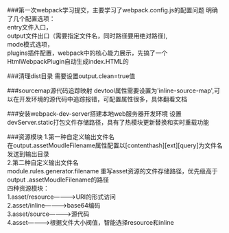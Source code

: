 ###第一次webpack学习提交，主要学习了webpack.config.js的配置问题
明确了几个配置选项：<br/>
entry文件入口，<br/>
output文件出口（需要指定文件名，同时路径要用绝对路径),<br/>
mode模式选项，<br/>
plugins插件配置，webpack中的核心能力展示，先搞了一个HtmlWebpackPlugin自动生成index.HTML的<br/>

###清理dist目录
需要设置output.clean=true值<br/>

###sourcemap源代码追踪映射
devtool属性需要设置为'inline-source-map',可以在开发环境的源代码中追踪报错，可配置属性很多，具体翻看文档<br/>

###安装webpack-dev-server搭建本地web服务器开发环境
设置devServer.static打包文件存储路径，具有了热模块更新替换和实时重载功能<br/>

###资源模块
1.第一种自定义输出文件名<br/>
    在output.assetMoudleFilename属性配置以[contenthash][ext][query]为文件名发送到输出目录<br/>
2.第二种自定义输出文件名<br/>
    module.rules.generator.filename 重写asset资源的文件存储路径，优先级高于output
.assetMoudleFilename的路径<br/>
四种资源模块：<br/>
    1.asset/resource————>URI的形式访问<br/>
    2.asset/inline————>base64编码<br/>
    3.asset/source————>源代码<br/>
    4.asset————>根据文件大小阀值，智能选择resource和inline<br/>